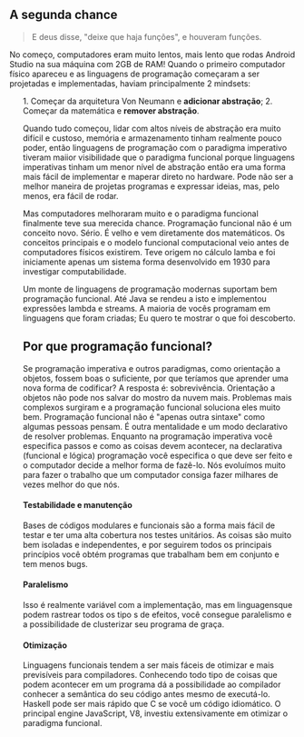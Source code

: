 <h2> A segunda chance </h2>

<blockquote> E deus disse, "deixe que haja funções", e houveram funções. </blockquote>

<p>No começo, computadores eram muito lentos, mais lento que rodas Android Studio na sua máquina com 2GB de RAM! Quando o primeiro computador físico apareceu e as linguagens de programação começaram a ser projetadas e implementadas, haviam principalmente 2 mindsets:</p>
<ul>
    1. Começar da arquitetura Von Neumann e <b>adicionar abstração</b>;
    2. Começar da matemática e <b>remover abstração</b>.

<p>Quando tudo começou, lidar com altos níveis de abstração era muito difícil e custoso, memória e armazenamento tinham realmente pouco poder, então linguagens de programação com o paradigma imperativo tiveram maiior visibilidade que o paradigma funcional porque linguagens imperativas tinham um menor nível de abstração então era uma forma mais fácil de implementar e maperar direto no hardware. Pode não ser a melhor maneira de projetas programas e expressar ideias, mas, pelo menos, era fácil de rodar.</p>

<p>Mas computadores melhoraram muito e o paradigma funcional finalmente teve sua merecida chance. Programação funcional não é um conceito novo. Sério. É velho e vem diretamente dos matemáticos. Os conceitos principais e o modelo funcional computacional veio antes de computadores físicos existirem. Teve origem no cálculo lamba e foi iniciamente apenas um sistema forma desenvolvido em 1930 para investigar computabilidade.</p>

<p>Um monte de linguagens de programação modernas suportam bem programação funcional. Até Java se rendeu a isto e implementou expressões lambda e streams. A maioria de vocês programam em linguagens que foram criadas; Eu quero te mostrar o que foi descoberto.</p>

<h2>Por que programação funcional?</h2>
<p>Se programação imperativa e outros paradigmas, como orientação a objetos, fossem boas o suficiente, por que teríamos que aprender uma nova forma de codificar? A resposta é: sobrevivência. Orientação a objetos não pode nos salvar do mostro da nuvem mais. Problemas mais complexos surgiram e a programação funcional soluciona eles muito bem. Programação funcional não é "apenas outra sintaxe" como algumas pessoas pensam. É outra mentalidade e um modo declarativo de resolver problemas. Enquanto na programação imperativa você especifica passos e como as coisas devem acontecer, na declarativa (funcional e lógica) programação você especifica o que deve ser feito e o computador decide a melhor forma de fazê-lo. Nós evoluímos muito para fazer o trabalho que um computador consiga fazer milhares de vezes melhor do que nós.</p>

<h4>Testabilidade e manutenção</h4>
<p>Bases de códigos modulares e funcionais são a forma mais fácil de testar e ter uma alta cobertura nos testes unitários. As coisas são muito bem isoladas e independentes, e por seguirem todos os principais princípios você obtém programas que trabalham bem em conjunto e tem menos bugs.</p>

<h4>Paralelismo</h4>
<p>Isso é realmente variável com a implementação, mas em linguagensque podem rastrear todos os tipo s de efeitos, você consegue paralelismo e a possibilidade de clusterizar seu programa de graça.</p>

<h4>Otimização</h4>
<p>Linguagens funcionais tendem a ser mais fáceis de otimizar e mais previsíveis para compiladores. Conhecendo todo tipo de coisas que podem acontecer em um programa dá a possibilidade ao compilador conhecer a semântica do seu código antes mesmo de executá-lo.
Haskell pode ser mais rápido que C se você um código idiomático. O principal engine JavaScript, V8, investiu extensivamente em otimizar o paradigma funcional.</p>



